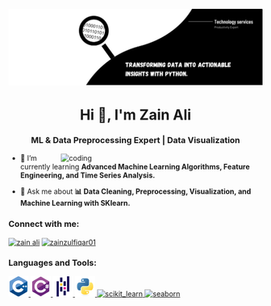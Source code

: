 ![logo](https://github.com/zain4cs/zain4cs/blob/main/Grey%20and%20Black%20Professional%20LinkedIn%20Article%20Cover%20Image.png)
<h1 align="center">Hi 👋, I'm Zain Ali</h1>
<h3 align="center">ML & Data Preprocessing Expert | Data Visualization</h3>
<img align="right" alt="coding" width ="400" scr= "https://cdn.dribbble.com/users/330915/screenshots/3587000/10_coding_dribbble.gif">

- 🌱 I’m currently learning **Advanced Machine Learning Algorithms, Feature Engineering, and Time Series Analysis.**

- 💬 Ask me about **📊 Data Cleaning, Preprocessing, Visualization, and Machine Learning with SKlearn.**

<h3 align="left">Connect with me:</h3>
<p align="left">
<a href="https://linkedin.com/in/zain ali" target="blank"><img align="center" src="https://raw.githubusercontent.com/rahuldkjain/github-profile-readme-generator/master/src/images/icons/Social/linked-in-alt.svg" alt="zain ali" height="30" width="40" /></a>
<a href="https://instagram.com/zainzulfiqar01" target="blank"><img align="center" src="https://raw.githubusercontent.com/rahuldkjain/github-profile-readme-generator/master/src/images/icons/Social/instagram.svg" alt="zainzulfiqar01" height="30" width="40" /></a>
</p>

<h3 align="left">Languages and Tools:</h3>
<p align="left"> <a href="https://www.w3schools.com/cpp/" target="_blank" rel="noreferrer"> <img src="https://raw.githubusercontent.com/devicons/devicon/master/icons/cplusplus/cplusplus-original.svg" alt="cplusplus" width="40" height="40"/> </a> <a href="https://www.w3schools.com/cs/" target="_blank" rel="noreferrer"> <img src="https://raw.githubusercontent.com/devicons/devicon/master/icons/csharp/csharp-original.svg" alt="csharp" width="40" height="40"/> </a> <a href="https://pandas.pydata.org/" target="_blank" rel="noreferrer"> <img src="https://raw.githubusercontent.com/devicons/devicon/2ae2a900d2f041da66e950e4d48052658d850630/icons/pandas/pandas-original.svg" alt="pandas" width="40" height="40"/> </a> <a href="https://www.python.org" target="_blank" rel="noreferrer"> <img src="https://raw.githubusercontent.com/devicons/devicon/master/icons/python/python-original.svg" alt="python" width="40" height="40"/> </a> <a href="https://scikit-learn.org/" target="_blank" rel="noreferrer"> <img src="https://upload.wikimedia.org/wikipedia/commons/0/05/Scikit_learn_logo_small.svg" alt="scikit_learn" width="40" height="40"/> </a> <a href="https://seaborn.pydata.org/" target="_blank" rel="noreferrer"> <img src="https://seaborn.pydata.org/_images/logo-mark-lightbg.svg" alt="seaborn" width="40" height="40"/> </a> </p>
